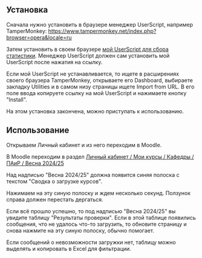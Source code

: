 ## Установка
Сначала нужно установить в браузере менеджер UserScript, например TamperMonkey: https://www.tampermonkey.net/index.php?browser=opera&locale=ru

Затем установить в своем браузере [мой UserScript для сбора статистики](https://raw.githubusercontent.com/SergeyZaykov/stats-from-Moodle/refs/heads/main/userscript.js).
Менеджер UserScript должен сам установить мой UserScript после нажатия на ссылку.

Если мой UserScript не устанавливается, то ищете в расширениях своего браузера TamperMonkey, открываете его Dashboard, выбираете закладку Utilities и в самом низу страницы ищете Import from URL.
В его поле ввода копируете ссылку на мой UserScript и нажимаете кнопку "Install".

На этом установка закончена, можно приступать к использованию.
## Использование
Открываем Личный кабинет и из него переходим в Moodle.

В Moodle переходим в раздел [Личный кабинет / Мои курсы / Кафедры / ПАиР / Весна 2024/25](https://tulsu.ru/moodle_dot/course/index.php?categoryid=678)

Над надписью "Весна 2024/25" должна появится синяя полоска с текстом "Сводка о загрузке курсов".

Нажимаем на эту синую полоску и ждем несколько секунд. Ползунок справа должен перестать дергаться.

Если всё прошло успешно, то под надписью "Весна 2024/25" вы увидите таблицу "Результаты проверки". Если в этой таблице появились сообщения, что не удалось что-то загрузить,
то обновите страницу и снова нажмите на эту синую полоску, обычно помогает.

Если сообщений о невозможности загружки нет, таблицу можно выделять и копировать в Excel для фильтрации.
